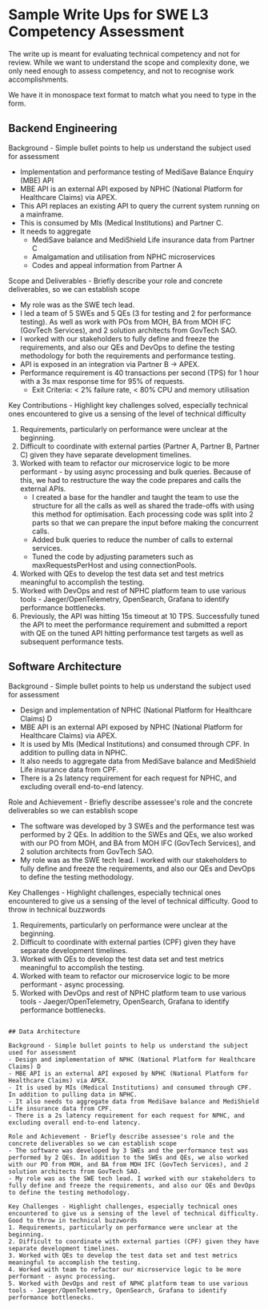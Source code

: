 # Sample Write Ups for SWE L3 Competency Assessment

The write up is meant for evaluating technical competency and not for review. While we want to understand the scope and complexity done, we only need enough to assess competency, and not to recognise work accomplishments.

We have it in monospace text format to match what you need to type in the form.

## Backend Engineering

Background - Simple bullet points to help us understand the subject used for assessment

- Implementation and performance testing of MediSave Balance Enquiry (MBE) API
- MBE API is an external API exposed by NPHC (National Platform for Healthcare Claims) via APEX.
- This API replaces an existing API to query the current system running on a mainframe.
- This is consumed by MIs (Medical Institutions) and Partner C.
- It needs to aggregate
    - MediSave balance and MediShield Life insurance data from Partner C
    - Amalgamation and utilisation from NPHC microservices
    - Codes and appeal information from Partner A

Scope and Deliverables - Briefly describe your role and concrete deliverables, so we can establish scope

- My role was as the SWE tech lead.
- I led a team of 5 SWEs and 5 QEs (3 for testing and 2 for performance testing). As well as work with POs from MOH, BA from MOH IFC (GovTech Services), and 2 solution architects from GovTech SAO.
- I worked with our stakeholders to fully define and freeze the requirements, and also our QEs and DevOps to define the testing methodology for both the requirements and performance testing.
- API is exposed in an integration via Partner B -> APEX.
- Performance requirement is 40 transactions per second (TPS) for 1 hour with a 3s max response time for 95% of requests.
    - Exit Criteria: < 2% failure rate, < 80% CPU and memory utilisation

Key Contributions - Highlight key challenges solved, especially technical ones encountered to give us a sensing of the level of technical difficulty

1. Requirements, particularly on performance were unclear at the beginning.
2. Difficult to coordinate with external parties (Partner A, Partner B, Partner C) given they have separate development timelines.
3. Worked with team to refactor our microservice logic to be more performant - by using async processing and bulk queries. Because of this, we had to restructure the way the code prepares and calls the external APIs.
    - I created a base for the handler and taught the team to use the structure for all the calls as well as shared the trade-offs with using this method for optimisation. Each processing code was split into 2 parts so that we can prepare the input before making the concurrent calls.
    - Added bulk queries to reduce the number of calls to external services.
    - Tuned the code by adjusting parameters such as maxRequestsPerHost and using connectionPools.
4. Worked with QEs to develop the test data set and test metrics meaningful to accomplish the testing.
5. Worked with DevOps and rest of NPHC platform team to use various tools - Jaeger/OpenTelemetry, OpenSearch, Grafana to identify performance bottlenecks.
6. Previously, the API was hitting 15s timeout at 10 TPS. Successfully tuned the API to meet the performance requirement and submitted a report with QE on the tuned API hitting performance test targets as well as subsequent performance tests.

## Software Architecture

Background - Simple bullet points to help us understand the subject used for assessment
- Design and implementation of NPHC (National Platform for Healthcare Claims) D
- MBE API is an external API exposed by NPHC (National Platform for Healthcare Claims) via APEX.
- It is used by MIs (Medical Institutions) and consumed through CPF. In addition to pulling data in NPHC.
- It also needs to aggregate data from MediSave balance and MediShield Life insurance data from CPF.
- There is a 2s latency requirement for each request for NPHC, and excluding overall end-to-end latency.

Role and Achievement - Briefly describe assessee's role and the concrete deliverables so we can establish scope
- The software was developed by 3 SWEs and the performance test was performed by 2 QEs. In addition to the SWEs and QEs, we also worked with our PO from MOH, and BA from MOH IFC (GovTech Services), and 2 solution architects from GovTech SAO.
- My role was as the SWE tech lead. I worked with our stakeholders to fully define and freeze the requirements, and also our QEs and DevOps to define the testing methodology.

Key Challenges - Highlight challenges, especially technical ones encountered to give us a sensing of the level of technical difficulty. Good to throw in technical buzzwords
1. Requirements, particularly on performance were unclear at the beginning.
2. Difficult to coordinate with external parties (CPF) given they have separate development timelines.
3. Worked with QEs to develop the test data set and test metrics meaningful to accomplish the testing.
4. Worked with team to refactor our microservice logic to be more performant - async processing.
5. Worked with DevOps and rest of NPHC platform team to use various tools - Jaeger/OpenTelemetry, OpenSearch, Grafana to identify performance bottlenecks.

```

## Data Architecture

Background - Simple bullet points to help us understand the subject used for assessment
- Design and implementation of NPHC (National Platform for Healthcare Claims) D
- MBE API is an external API exposed by NPHC (National Platform for Healthcare Claims) via APEX.
- It is used by MIs (Medical Institutions) and consumed through CPF. In addition to pulling data in NPHC.
- It also needs to aggregate data from MediSave balance and MediShield Life insurance data from CPF.
- There is a 2s latency requirement for each request for NPHC, and excluding overall end-to-end latency.

Role and Achievement - Briefly describe assessee's role and the concrete deliverables so we can establish scope
- The software was developed by 3 SWEs and the performance test was performed by 2 QEs. In addition to the SWEs and QEs, we also worked with our PO from MOH, and BA from MOH IFC (GovTech Services), and 2 solution architects from GovTech SAO.
- My role was as the SWE tech lead. I worked with our stakeholders to fully define and freeze the requirements, and also our QEs and DevOps to define the testing methodology.

Key Challenges - Highlight challenges, especially technical ones encountered to give us a sensing of the level of technical difficulty. Good to throw in technical buzzwords
1. Requirements, particularly on performance were unclear at the beginning.
2. Difficult to coordinate with external parties (CPF) given they have separate development timelines.
3. Worked with QEs to develop the test data set and test metrics meaningful to accomplish the testing.
4. Worked with team to refactor our microservice logic to be more performant - async processing.
5. Worked with DevOps and rest of NPHC platform team to use various tools - Jaeger/OpenTelemetry, OpenSearch, Grafana to identify performance bottlenecks.

```
